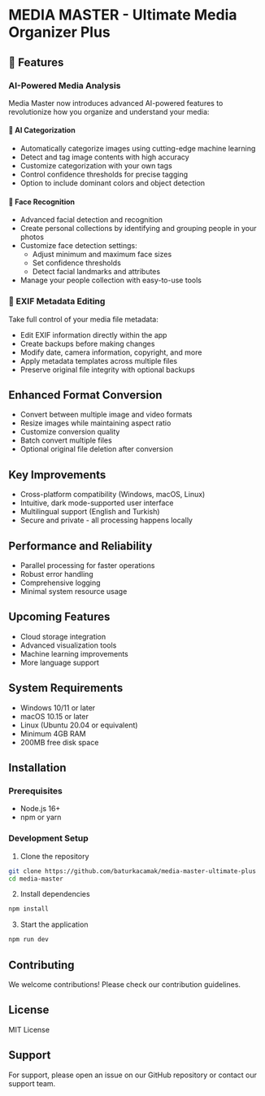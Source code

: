 # MEDIA MASTER - Ultimate Media Organizer Plus

## 🚀 Features

### AI-Powered Media Analysis
Media Master now introduces advanced AI-powered features to revolutionize how you organize and understand your media:

#### 🧠 AI Categorization
- Automatically categorize images using cutting-edge machine learning
- Detect and tag image contents with high accuracy
- Customize categorization with your own tags
- Control confidence thresholds for precise tagging
- Option to include dominant colors and object detection

#### 👥 Face Recognition
- Advanced facial detection and recognition
- Create personal collections by identifying and grouping people in your photos
- Customize face detection settings:
   - Adjust minimum and maximum face sizes
   - Set confidence thresholds
   - Detect facial landmarks and attributes
- Manage your people collection with easy-to-use tools

### 📸 EXIF Metadata Editing
Take full control of your media file metadata:
- Edit EXIF information directly within the app
- Create backups before making changes
- Modify date, camera information, copyright, and more
- Apply metadata templates across multiple files
- Preserve original file integrity with optional backups

## Enhanced Format Conversion
- Convert between multiple image and video formats
- Resize images while maintaining aspect ratio
- Customize conversion quality
- Batch convert multiple files
- Optional original file deletion after conversion

## Key Improvements
- Cross-platform compatibility (Windows, macOS, Linux)
- Intuitive, dark mode-supported user interface
- Multilingual support (English and Turkish)
- Secure and private - all processing happens locally

## Performance and Reliability
- Parallel processing for faster operations
- Robust error handling
- Comprehensive logging
- Minimal system resource usage

## Upcoming Features
- Cloud storage integration
- Advanced visualization tools
- Machine learning improvements
- More language support

## System Requirements
- Windows 10/11 or later
- macOS 10.15 or later
- Linux (Ubuntu 20.04 or equivalent)
- Minimum 4GB RAM
- 200MB free disk space

## Installation

### Prerequisites
- Node.js 16+
- npm or yarn

### Development Setup
1. Clone the repository
```bash
git clone https://github.com/baturkacamak/media-master-ultimate-plus
cd media-master
```

2. Install dependencies
```bash
npm install
```

3. Start the application
```bash
npm run dev
```

## Contributing
We welcome contributions! Please check our contribution guidelines.

## License
MIT License

## Support
For support, please open an issue on our GitHub repository or contact our support team.